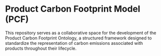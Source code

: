 # Product Carbon Footprint Model (PCF)

This repository serves as a collaborative space for the development of the Product Carbon Footprint Ontology, a structured framework designed to standardize the representation of carbon emissions associated with products throughout their lifecycle.
